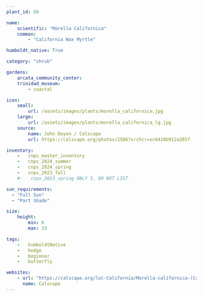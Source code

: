 ```yaml
---
plant_id: 58

name: 
    scientific: "Morella Californica"
    common: 
        - "California Wax Myrtle" 

humboldt_native: True

category: "shrub"

gardens: 
    arcata_community_center:
    trinidad_museum:
        - coastal

icon: 
    small: 
        url: /assets/images/plants/morella_californica.jpg
    large: 
        url: /assets/images/plants/morella_californica_lg.jpg
    source: 
        name: John Doyen / Calscape
        url: https://calscape.org/photos/2586?srchcr=sc6418b912a265f

inventory: 
    -   cnps_master_inventory
    -   cnps_2024_summer
    -   cnps_2024_spring
    -   cnps_2023_fall
    #-   cnps_2023_spring ONLY 5, DO NOT LIST

sun_requirements:
  - "Full Sun"
  - "Part Shade"

size:
    height: 
        min: 6
        max: 33

tags:  
    -   humboldtNative
    -   hedge
    -   beginner
    -   butterfly

websites: 
    - url: "https://calscape.org/loc-California/Morella-californica-(California-Wax-Myrtle)"
      name: Calscape
---
```

